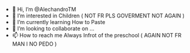 - 👋 Hi, I’m @AlechandroTM
- 👀 I’m interested in Children ( NOT FR PLS GOVERMENT NOT AGAIN )
- 🌱 I’m currently learning How to Paste
- 💞️ I’m looking to collaborate on ...
- 📫 How to reach me Always Infrot of the preschool ( AGAIN NOT FR MAN I NO PEDO )

<!---
AlechandroTM/AlechandroTM is a ✨ special ✨ repository because its `README.md` (this file) appears on your GitHub profile.
You can click the Preview link to take a look at your changes.
--->
